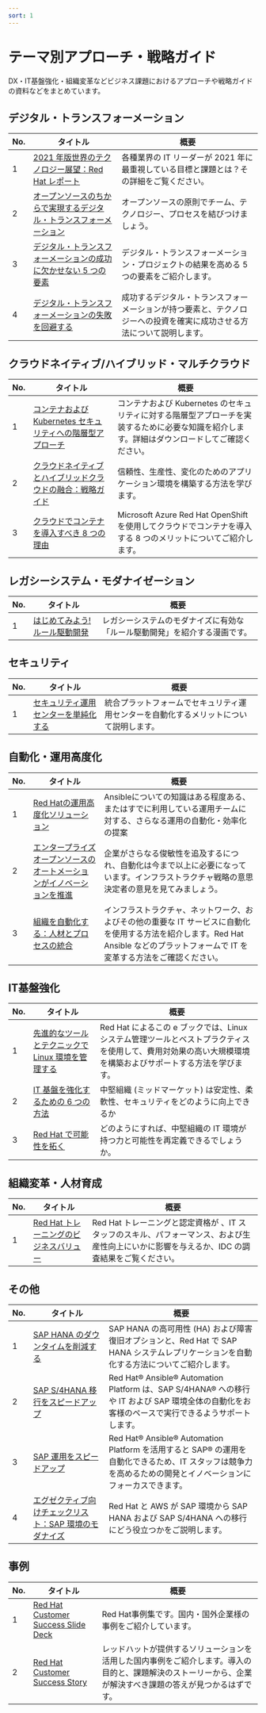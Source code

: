 ```yaml
---
sort: 1
---
```


# テーマ別アプローチ・戦略ガイド

DX・IT基盤強化・組織変革などビジネス課題におけるアプローチや戦略ガイドの資料などをまとめています。

## デジタル・トランスフォーメーション

| No.          | タイトル          | 概要 |
| --------------- | -------------- | ---- |
|1|[2021 年版世界のテクノロジー展望：Red Hat レポート](https://redhat-partner.highspot.com/items/604bd328f7794d662291fc21?lfrm=srp.2)|各種業界の IT リーダーが 2021 年に最重視している目標と課題とは？その詳細をご覧ください。|
|2|[オープンソースのちからで実現するデジタル・トランスフォーメーション](https://redhat-partner.highspot.com/items/5c184248429d7b55b3a9f207?lfrm=srp.28#1)|オープンソースの原則でチーム、テクノロジー、プロセスを結びつけましょう。|
|3|[デジタル・トランスフォーメーションの成功に欠かせない 5 つの要素](https://redhat-partner.highspot.com/items/5fdd00fd6a3b11252ed72fd4?lfrm=srp.33#1)|デジタル・トランスフォーメーション・プロジェクトの結果を高める 5 つの要素をご紹介します。|
|4|[デジタル・トランスフォーメーションの失敗を回避する](https://redhat-partner.highspot.com/items/5f7cd16f60e9cc426981dde7?lfrm=srp.47#1)|成功するデジタル・トランスフォーメーションが持つ要素と、テクノロジーへの投資を確実に成功させる方法について説明します。|

## クラウドネイティブ/ハイブリッド・マルチクラウド

| No.          | タイトル          | 概要 |
| --------------- | -------------- | ---- |
|1|[コンテナおよび Kubernetes セキュリティへの階層型アプローチ](https://redhat-partner.highspot.com/items/5b281ce7f21676191353ac02?lfrm=srp.11#1)|コンテナおよび Kubernetes のセキュリティに対する階層型アプローチを実装するために必要な知識を紹介します。詳細はダウンロードしてご確認ください。|
|2|[クラウドネイティブとハイブリッドクラウドの融合：戦略ガイド](https://redhat-partner.highspot.com/items/5fb82bcd8117174b1cd93758?lfrm=srp.26#1)|信頼性、生産性、変化のためのアプリケーション環境を構築する方法を学びます。|
|3|[クラウドでコンテナを導入すべき 8 つの理由](https://redhat-partner.highspot.com/items/602adfdf6a3b112bc0baa336?lfrm=srp.11#1)|Microsoft Azure Red Hat OpenShift を使用してクラウドでコンテナを導入する 8 つのメリットについてご紹介します。|

## レガシーシステム・モダナイゼーション

| No.          | タイトル          | 概要 |
| --------------- | -------------- | ---- |
|1|[はじめてみよう!ルール駆動開発](https://redhat-partner.highspot.com/items/601973f060e9cc32f3e489bd?lfrm=srp.0)|レガシーシステムのモダナイズに有効な「ルール駆動開発」を紹介する漫画です。|

## セキュリティ

| No.          | タイトル          | 概要 |
| --------------- | -------------- | ---- |
|1|[セキュリティ運用センターを単純化する](https://redhat-partner.highspot.com/items/5f6a5961bf6c9429f51af1e0?lfrm=srp.29#1)|統合プラットフォームでセキュリティ運用センターを自動化するメリットについて説明します。|

## 自動化・運用高度化

| No.          | タイトル          | 概要 |
| --------------- | -------------- | ---- |
|1|[Red Hatの運用高度化ソリューション](https://redhat-partner.highspot.com/items/5f297954998ae44674d51447?lfrm=srp.19#1)|Ansibleについての知識はある程度ある、またはすでに利用している運用チームに対する、さらなる運用の自動化・効率化の提案|
|2|[エンタープライズオープンソースのオートメーションがイノベーションを推進](https://redhat-partner.highspot.com/items/5f31c4b9998ae46758979f55?lfrm=srp.62#1)|企業がさらなる俊敏性を追及するにつれ、自動化は今まで以上に必要になっています。インフラストラクチャ戦略の意思決定者の意見を見てみましょう。|
|3|[組織を自動化する：人材とプロセスの統合](https://redhat-partner.highspot.com/items/5a2aecaff216762e8ea56f6e?lfrm=srp.76#1)|インフラストラクチャ、ネットワーク、およびその他の重要な IT サービスに自動化を使用する方法を紹介します。Red Hat Ansible などのプラットフォームで IT を変革する方法をご確認ください。|

## IT基盤強化

| No.          | タイトル          | 概要 |
| --------------- | -------------- | ---- |
|1|[先進的なツールとテクニックで Linux 環境を管理する](https://redhat-partner.highspot.com/items/60087aa9bf6c94371080e0f0?lfrm=srp.3)|Red Hat によるこの e ブックでは、Linux システム管理ツールとベストプラクティスを使用して、費用対効果の高い大規模環境を構築およびサポートする方法を学びます。|
|2|[IT 基盤を強化するための 6 つの方法](https://redhat-partner.highspot.com/items/5fe246ba811717220ed28af9?lfrm=srp.32#1)|中堅組織 (ミッドマーケット) は安定性、柔軟性、セキュリティをどのように向上できるか|
|3|[Red Hat で可能性を拓く](https://redhat-partner.highspot.com/items/5ff8ce2ebf6c94491e83f6be?lfrm=srp.0)|どのようにすれば、中堅組織の IT 環境が持つ力と可能性を再定義できるでしょうか。|

## 組織変革・人材育成

| No.          | タイトル          | 概要 |
| --------------- | -------------- | ---- |
|1|[Red Hat トレーニングのビジネスバリュー](https://redhat-partner.highspot.com/items/60410f0560e9cc3413fffcd7?lfrm=srp.1)|Red Hat トレーニングと認定資格が 、IT スタッフのスキル、パフォーマンス、および生産性向上にいかに影響を与えるか、IDC の調査結果をご覧ください。|

## その他

| No.          | タイトル          | 概要 |
| --------------- | -------------- | ---- |
|1|[SAP HANA のダウンタイムを削減する](https://redhat-partner.highspot.com/items/5f3ac6fdbf6c941f864e1db2?lfrm=srp.19)|SAP HANA の高可用性 (HA) および障害復旧オプションと、Red Hat で SAP HANA システムレプリケーションを自動化する方法についてご紹介します。|
|2|[SAP S/4HANA 移行をスピードアップ](https://redhat-partner.highspot.com/items/6001e0df60e9cc681ce1e5dc?lfrm=srp.47)|Red Hat® Ansible® Automation Platform は、SAP S/4HANA® への移行や IT および SAP 環境全体の自動化をお客様のペースで実行できるようサポートします。|
|3|[SAP 運用をスピードアップ](https://redhat-partner.highspot.com/items/6012ce59bf6c9438f84c1f3f?lfrm=srp.51)|Red Hat® Ansible® Automation Platform を活用すると SAP® の運用を自動化できるため、IT スタッフは競争力を高めるための開発とイノベーションにフォーカスできます。|
|4|[エグゼクティブ向けチェックリスト：SAP 環境のモダナイズ](https://redhat-partner.highspot.com/items/6053a747bf6c9443ce158445?lfrm=srp.20#1)|Red Hat と AWS が SAP 環境から SAP HANA および SAP S/4HANA への移行にどう役立つかをご説明します。|

## 事例

| No.          | タイトル          | 概要 |
| --------------- | -------------- | ---- |
|1|[Red Hat Customer Success Slide Deck](https://redhat-partner.highspot.com/items/5d30a672429d7b21715b76f1?lfrm=srp.0#1)|Red Hat事例集です。国内・国外企業様の事例をご紹介しています。|
|2|[Red Hat Customer Success Story](https://www.redhat.com/ja/explore/customer-success-story)|レッドハットが提供するソリューションを活用した国内事例をご紹介します。導入の目的と、課題解決のストーリーから、企業が解決すべき課題の答えが見つかるはずです。|